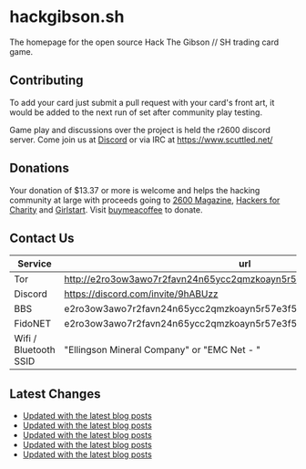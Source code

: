 # hackgibson.sh
The homepage for the open source Hack The Gibson // SH trading card game.


## Contributing

To add your card just submit a pull request with your card's front art, it would be added to the next run of set after community play testing.

Game play and discussions over the project is held the r2600 discord server. Come join us at [Discord](https://discord.com/invite/9hABUzz) or via IRC at https://www.scuttled.net/


## Donations

Your donation of $13.37 or more is welcome and helps the hacking community at large with proceeds going to [2600 Magazine](https://2600.com/), [Hackers for Charity](https://hackersforcharity.org) and [Girlstart](https://girlstart.org).  Visit [buymeacoffee](https://www.buymeacoffee.com/hackgibson.sh) to donate.


## Contact Us

Service | url
-|-
Tor | http://e2ro3ow3awo7r2favn24n65ycc2qmzkoayn5r57e3f56nvjwdcgg32ad.onion
Discord | https://discord.com/invite/9hABUzz
BBS | e2ro3ow3awo7r2favn24n65ycc2qmzkoayn5r57e3f56nvjwdcgg32ad.onion:23
FidoNET | e2ro3ow3awo7r2favn24n65ycc2qmzkoayn5r57e3f56nvjwdcgg32ad.onion:24554
Wifi / Bluetooth SSID | "Ellingson Mineral Company" or "EMC Net - <fidonet address>"

## Latest Changes
<!-- BLOG-POST-LIST:START -->
- [Updated with the latest blog posts](https://github.com/DFW2600/hackgibson.sh/commit/cf2326a809ab0f43332464ae8f4381afb39d5a74)
- [Updated with the latest blog posts](https://github.com/DFW2600/hackgibson.sh/commit/0b37fe9a7558cdb00e6778b96052c0095e73a20b)
- [Updated with the latest blog posts](https://github.com/DFW2600/hackgibson.sh/commit/fe858dcd9a378b3e8afa0e0b5b4d24e316a7240b)
- [Updated with the latest blog posts](https://github.com/DFW2600/hackgibson.sh/commit/30d44ef2074fbb1c56b0bb30f5673915fbbf3c91)
- [Updated with the latest blog posts](https://github.com/DFW2600/hackgibson.sh/commit/a2b534f6be178f78d4b3e2b7af00471db7c3215b)
<!-- BLOG-POST-LIST:END -->
